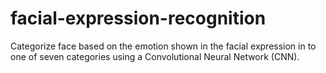 # facial-expression-recognition
Categorize face based on the emotion shown in the facial expression in to one of seven categories using a Convolutional Neural Network (CNN).
